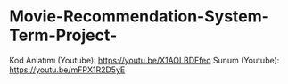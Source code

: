 # Movie-Recommendation-System-Term-Project-
Kod Anlatımı (Youtube): https://youtu.be/X1AOLBDFfeo
Sunum (Youtube): https://youtu.be/mFPX1R2D5yE
